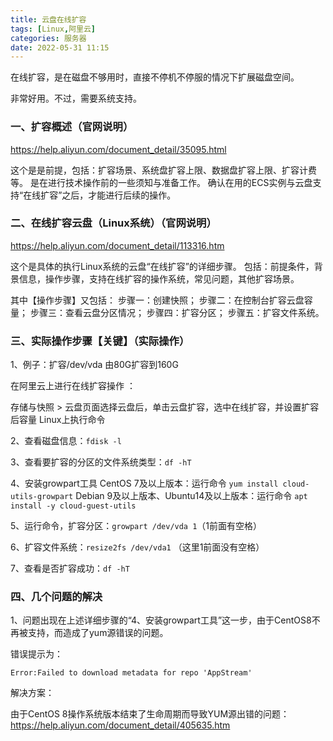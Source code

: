 ```yaml
---
title: 云盘在线扩容
tags: [Linux,阿里云]
categories: 服务器
date: 2022-05-31 11:15
---
```



在线扩容，是在磁盘不够用时，直接不停机不停服的情况下扩展磁盘空间。

非常好用。不过，需要系统支持。


### 一、扩容概述（官网说明）

https://help.aliyun.com/document_detail/35095.html

这个是是前提，包括：扩容场景、系统盘扩容上限、数据盘扩容上限、扩容计费等。
是在进行技术操作前的一些须知与准备工作。
确认在用的ECS实例与云盘支持“在线扩容”之后，才能进行后续的操作。


### 二、在线扩容云盘（Linux系统）（官网说明）

https://help.aliyun.com/document_detail/113316.htm

这个是具体的执行Linux系统的云盘“在线扩容”的详细步骤。
包括：前提条件，背景信息，操作步骤，支持在线扩容的操作系统，常见问题，其他扩容场景。

其中【操作步骤】又包括：
步骤一：创建快照；
步骤二：在控制台扩容云盘容量；
步骤三：查看云盘分区情况；
步骤四：扩容分区；
步骤五：扩容文件系统。

### 三、实际操作步骤【关键】（实际操作）

1、例子：扩容/dev/vda 由80G扩容到160G

在阿里云上进行在线扩容操作 ：

存储与快照 > 云盘页面选择云盘后，单击云盘扩容，选中在线扩容，并设置扩容后容量
Linux上执行命令

2、查看磁盘信息：`fdisk -l`

3、查看要扩容的分区的文件系统类型：`df -hT`

4、安装growpart工具
CentOS 7及以上版本：运行命令 `yum install cloud-utils-growpart`
Debian 9及以上版本、Ubuntu14及以上版本：运行命令 `apt install -y cloud-guest-utils`

5、运行命令，扩容分区：`growpart /dev/vda 1`（1前面有空格）

6、扩容文件系统：`resize2fs /dev/vda1` （这里1前面没有空格）

7、查看是否扩容成功：`df -hT`

### 四、几个问题的解决

1、问题出现在上述详细步骤的“4、安装growpart工具”这一步，由于CentOS8不再被支持，而造成了yum源错误的问题。

错误提示为：

`Error:Failed to download metadata for repo 'AppStream'`

解决方案：

由于CentOS 8操作系统版本结束了生命周期而导致YUM源出错的问题：
https://help.aliyun.com/document_detail/405635.htm

